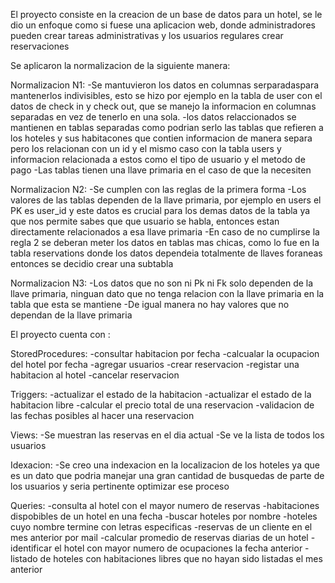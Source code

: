 El proyecto consiste en la creacion de un base de datos para un hotel, se le dio un enfoque como si fuese una aplicacion web, donde administradores pueden crear tareas administrativas y los usuarios regulares crear reservaciones

Se aplicaron la normalizacion de la siguiente manera:

Normalizacion N1:
-Se mantuvieron los datos en columnas serparadaspara mantenerlos indivisibles, esto se hizo por ejemplo en la tabla de user con el datos de check in y check out, que se manejo la informacion en columnas separadas en vez de 
tenerlo en una sola.
-los datos relaccionados se mantienen en tablas separadas como podrian serlo las tablas que refieren a los hoteles y sus habitacones que contien informacion de manera separa pero los relacionan con un id y el mismo caso 
con la tabla users y informacion relacionada a estos como el tipo de usuario y el metodo de pago
-Las tablas tienen una llave primaria en el caso de que la necesiten

Normalizacion N2:
-Se cumplen con las reglas de la primera forma
-Los valores de las tablas dependen de la llave primaria, por ejemplo en users el PK es user_id y este datos es crucial para los demas datos de la tabla ya que nos permite sabes que que usuario se habla, entonces
estan directamente relacionados a esa llave primaria
-En caso de no cumplirse la regla 2 se deberan meter los datos en tablas mas chicas, como lo fue en la tabla reservations donde los datos dependeia totalmente de llaves foraneas entonces se decidio crear una 
subtabla

Normalizacion N3:
-Los datos que no son ni Pk ni Fk solo dependen de la llave primaria, ninguan dato que no tenga relacion con la llave primaria en la tabla que esta se mantiene
-De igual manera no hay valores que no dependan de la llave primaria

El proyecto cuenta con :

StoredProcedures:
-consultar habitacion por fecha
-calcualar la ocupacion del hotel por fecha
-agregar usuarios
-crear reservacion
-registar una habitacion al hotel
-cancelar reservacion

Triggers:
-actualizar el estado de la habitacion
-actualizar el estado de la habitacion libre
-calcular el precio total de una reservacion 
-validacion de las fechas posibles al hacer una reservacion 

Views:
-Se muestran las reservas en el dia actual
-Se ve la lista de todos los usuarios

Idexacion:
-Se creo una indexacion en la localizacion de los hoteles ya que es un dato que podria manejar una gran cantidad de busquedas de parte de los usuarios y seria pertinente optimizar ese proceso

Queries:
-consulta al hotel con el mayor numero de reservas
-habitaciones dispobibles de un hotel en una fecha
-buscar hoteles por nombre
-hoteles cuyo nombre termine con letras especificas
-reservas de un cliente en el mes anterior por mail
-calcular promedio de reservas diarias de un hotel 
-identificar el hotel con mayor numero de ocupaciones la fecha anterior
-listado de hoteles con habitaciones libres que no hayan sido listadas el mes anterior

